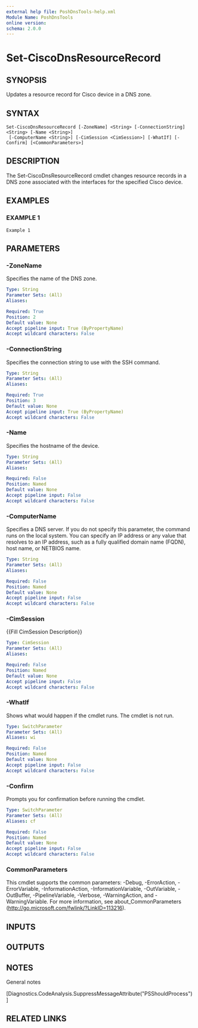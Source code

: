 ```yaml
---
external help file: PoshDnsTools-help.xml
Module Name: PoshDnsTools
online version:
schema: 2.0.0
---
```


# Set-CiscoDnsResourceRecord

## SYNOPSIS
Updates a resource record for Cisco device in a DNS zone.

## SYNTAX

```
Set-CiscoDnsResourceRecord [-ZoneName] <String> [-ConnectionString] <String> [-Name <String>]
 [-ComputerName <String>] [-CimSession <CimSession>] [-WhatIf] [-Confirm] [<CommonParameters>]
```

## DESCRIPTION
The Set-CiscoDnsResourceRecord cmdlet changes resource records in a DNS zone associated with the interfaces for the specified Cisco device.

## EXAMPLES

### EXAMPLE 1
```
Example 1
```

## PARAMETERS

### -ZoneName
Specifies the name of the DNS zone.

```yaml
Type: String
Parameter Sets: (All)
Aliases:

Required: True
Position: 2
Default value: None
Accept pipeline input: True (ByPropertyName)
Accept wildcard characters: False
```

### -ConnectionString
Specifies the connection string to use with the SSH command.

```yaml
Type: String
Parameter Sets: (All)
Aliases:

Required: True
Position: 3
Default value: None
Accept pipeline input: True (ByPropertyName)
Accept wildcard characters: False
```

### -Name
Specifies the hostname of the device.

```yaml
Type: String
Parameter Sets: (All)
Aliases:

Required: False
Position: Named
Default value: None
Accept pipeline input: False
Accept wildcard characters: False
```

### -ComputerName
Specifies a DNS server.
If you do not specify this parameter, the command runs on the local system.
You can specify an IP address or any value that resolves to an IP address, such as a fully qualified domain name (FQDN), host name, or NETBIOS name.

```yaml
Type: String
Parameter Sets: (All)
Aliases:

Required: False
Position: Named
Default value: None
Accept pipeline input: False
Accept wildcard characters: False
```

### -CimSession
{{Fill CimSession Description}}

```yaml
Type: CimSession
Parameter Sets: (All)
Aliases:

Required: False
Position: Named
Default value: None
Accept pipeline input: False
Accept wildcard characters: False
```

### -WhatIf
Shows what would happen if the cmdlet runs.
The cmdlet is not run.

```yaml
Type: SwitchParameter
Parameter Sets: (All)
Aliases: wi

Required: False
Position: Named
Default value: None
Accept pipeline input: False
Accept wildcard characters: False
```

### -Confirm
Prompts you for confirmation before running the cmdlet.

```yaml
Type: SwitchParameter
Parameter Sets: (All)
Aliases: cf

Required: False
Position: Named
Default value: None
Accept pipeline input: False
Accept wildcard characters: False
```

### CommonParameters
This cmdlet supports the common parameters: -Debug, -ErrorAction, -ErrorVariable, -InformationAction, -InformationVariable, -OutVariable, -OutBuffer, -PipelineVariable, -Verbose, -WarningAction, and -WarningVariable. For more information, see about_CommonParameters (http://go.microsoft.com/fwlink/?LinkID=113216).

## INPUTS

## OUTPUTS

## NOTES
General notes

\[Diagnostics.CodeAnalysis.SuppressMessageAttribute("PSShouldProcess")\]

## RELATED LINKS

